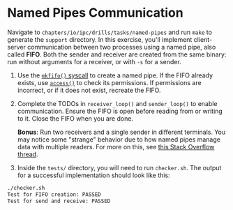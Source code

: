 # Named Pipes Communication

Navigate to `chapters/io/ipc/drills/tasks/named-pipes` and run `make` to generate the `support` directory.
In this exercise, you'll implement client-server communication between two processes using a named pipe, also called **FIFO**.
Both the sender and receiver are created from the same binary: run without arguments for a receiver, or with `-s` for a sender.

1. Use the [`mkfifo()` syscall](https://man7.org/linux/man-pages/man3/mkfifo.3.html) to create a named pipe.
   If the FIFO already exists, use [`access()`](https://man7.org/linux/man-pages/man2/access.2.html) to check its permissions.
   If permissions are incorrect, or if it does not exist, recreate the FIFO.

1. Complete the TODOs in `receiver_loop()` and `sender_loop()` to enable communication.
   Ensure the FIFO is open before reading from or writing to it.
   Close the FIFO when you are done.

   **Bonus**: Run two receivers and a single sender in different terminals.
   You may notice some "strange" behavior due to how named pipes manage data with multiple readers.
   For more on this, see [this Stack Overflow thread](https://stackoverflow.com/a/69325284).

1. Inside the `tests/` directory, you will need to run `checker.sh`.
   The output for a successful implementation should look like this:

```bash
./checker.sh
Test for FIFO creation: PASSED
Test for send and receive: PASSED
```
